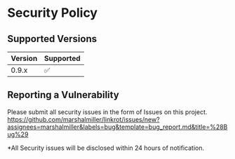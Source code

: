 # Security Policy

## Supported Versions

| Version | Supported          |
| ------- | ------------------ |
| 0.9.x   | :white_check_mark: |

## Reporting a Vulnerability

Please submit all security issues in the form of Issues on this project.
https://github.com/marshalmiller/linkrot/issues/new?assignees=marshalmiller&labels=bug&template=bug_report.md&title=%28Bug%29

*All Security issues will be disclosed within 24 hours of notification.
